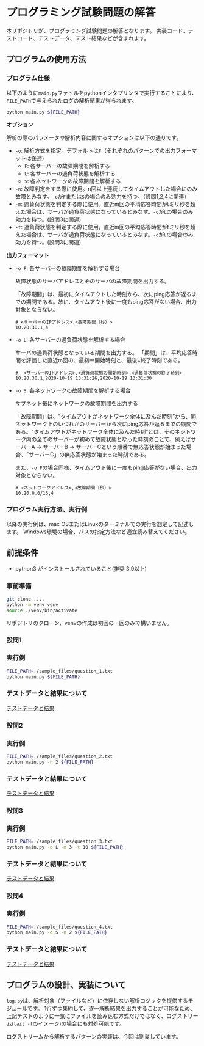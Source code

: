 # プログラミング試験問題の解答

本リポジトリが、プログラミング試験問題の解答となります。
実装コード、テストコード、テストデータ、テスト結果などが含まれます。

## プログラムの使用方法

### プログラム仕様

以下のように`main.py`ファイルをpythonインタプリンタで実行することにより、`FILE_PATH`で与えられたログの解析結果が得られます。

```bash
python main.py ${FILE_PATH}
```

**オプション**

解析の際のパラメータや解析内容に関するオプションは以下の通りです。

 - `-o`: 解析方式を指定。デフォルトは`F`（それぞれのパターンでの出力フォーマットは後述)
	- `F`: 各サーバーの故障期間を解析する
	- `L`: 各サーバーの過負荷状態を解析する
	- `S`: 各ネットワークの故障期間を解析する
 - `-n`: 故障判定をする際に使用。n回以上連続してタイムアウトした場合にのみ故障とみなす。`-o`が`F`または`S`の場合のみ効力を持つ。（設問1,2,4に関連）
 - `-m`: 過負荷状態を判定する際に使用。直近m回の平均応答時間がtミリ秒を超えた場合は、サーバが過負荷状態になっているとみなす。`-o`が`L`の場合のみ効力を持つ。(設問3に関連)
 - `-t`: 過負荷状態を判定する際に使用。直近m回の平均応答時間がtミリ秒を超えた場合は、サーバが過負荷状態になっているとみなす。`-o`が`L`の場合のみ効力を持つ。(設問3に関連)

**出力フォーマット**

- `-o F`: 各サーバーの故障期間を解析する場合

	故障状態のサーバアドレスとそのサーバの故障期間を出力する。

	「故障期間」は、最初にタイムアウトした時刻から、次にping応答が返るまでの期間である。故に、タイムアウト後に一度もping応答がない場合、出力対象とならない。

	```
	# <サーバーのIPアドレス>,<故障期間（秒）>
	10.20.30.1,4
	```
- `-o L`: 各サーバーの過負荷状態を解析する場合

	サーバの過負荷状態となっている期間を出力する。
	「期間」は、平均応答時間を評価した直近m回の、最初＝開始時刻と、最後=終了時刻である。

	```
	#  <サーバーのIPアドレス>,<過負荷状態の開始時刻>,<過負荷状態の終了時刻>
	10.20.30.1,2020-10-19 13:31:26,2020-10-19 13:31:30
	```
- `-o S`: 各ネットワークの故障期間を解析する場合

	サブネット毎にネットワークの故障期間を出力する

	「故障期間」は、"タイムアウトがネットワーク全体に及んだ時刻”から、同ネットワーク上のいづれかのサーバーから次にping応答が返るまでの期間である。"タイムアウトがネットワーク全体に及んだ時刻”とは、そのネットワーク内の全てのサーバーが初めて故障状態となった時刻のことで、例えばサーバーA → サーバーB → サーバーCという順番で無応答状態が始まった場合、「サーバーC」の無応答状態が始まった時刻である。
	
	また、`-o F`の場合同様、タイムアウト後に一度もping応答がない場合、出力対象とならない。

	```
	# <ネットワークアドレス>,<故障期間（秒）>
	10.20.0.0/16,4
	```	

### プログラム実行方法、実行例

以降の実行例は、mac OSまたはLinuxのターミナルでの実行を想定して記述します。
Windows環境の場合、パスの指定方法など適宜読み替えてください。

## 前提条件

 - python3 がインストールされていること(推奨 3.9以上)

### 事前準備

```bash
git clone ....
python -m venv venv
source ./venv/bin/activate
```
リポジトリのクローン、venvの作成は初回の一回のみで構いません。

### 設問1

### 実行例

```bash
FILE_PATH=./sample_files/question_1.txt
python main.py ${FILE_PATH}
```

### テストデータと結果について

[テストデータと結果](./tests/Question_1.md)

### 設問2

### 実行例

```bash
FILE_PATH=./sample_files/question_2.txt
python main.py -n 2 ${FILE_PATH}
```

### テストデータと結果について

[テストデータと結果](./tests/Question_2.md)

### 設問3

### 実行例

```bash
FILE_PATH=./sample_files/question_3.txt
python main.py -o L -m 3 -t 10 ${FILE_PATH}
```

### テストデータと結果について

[テストデータと結果](./tests/Question_3.md)

### 設問4

### 実行例

```bash
FILE_PATH=./sample_files/question_4.txt
python main.py -o S -n 2 ${FILE_PATH}
```

### テストデータと結果について

[テストデータと結果](./tests/Question_4.md)


## プログラムの設計、実装について

`log.py`は、解析対象（ファイルなど）に依存しない解析ロジックを提供するモジュールです。
1行ずつ集約して、逐一解析結果を出力することが可能なため、上記テストのように一気にファイルを読み込む方式だけではなく、ログストリーム(`tail -f`のイメージ)の場合にも対処可能です。

ログストリームから解析するパターンの実装は、今回は割愛しています。